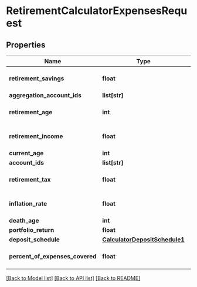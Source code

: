 # RetirementCalculatorExpensesRequest

## Properties
Name | Type | Description | Notes
------------ | ------------- | ------------- | -------------
**retirement_savings** | **float** |  | [optional] [default to 0.0]
**aggregation_account_ids** | **list[str]** |  | [optional] 
**retirement_age** | **int** |  | [optional] [default to 65]
**retirement_income** | **float** |  | [optional] [default to 0.0]
**current_age** | **int** |  | 
**account_ids** | **list[str]** |  | [optional] 
**retirement_tax** | **float** |  | [optional] [default to 0.0]
**inflation_rate** | **float** |  | [optional] [default to 0.0]
**death_age** | **int** |  | 
**portfolio_return** | **float** |  | 
**deposit_schedule** | [**CalculatorDepositSchedule1**](CalculatorDepositSchedule1.md) |  | [optional] 
**percent_of_expenses_covered** | **float** |  | [optional] [default to 1.0]

[[Back to Model list]](../README.md#documentation-for-models) [[Back to API list]](../README.md#documentation-for-api-endpoints) [[Back to README]](../README.md)


